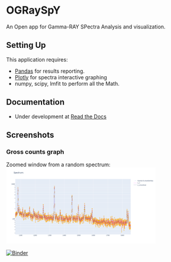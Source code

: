 # OGRaySpY
An Open app for Gamma-RAY SPectra Analysis and visualization.

## Setting Up

This application requires:
- [Pandas](http://pandas.pydata.org/) for results reporting.
- [Plotly](https://plotly.com/python/) for spectra interactive graphing
- numpy, scipy, lmfit to perform all the Math.

## Documentation

- Under development at [Read the Docs](https://ograyspy-docs.readthedocs.io/en/latest/index.html)

## Screenshots


### Gross counts graph

Zoomed window from a random spectrum:
<img src="gross_counts_graph.png" width="80%"></img>

[![Binder](https://mybinder.org/badge_logo.svg)](https://mybinder.org/v2/gh/terrabela/OGRaySpY/main)
